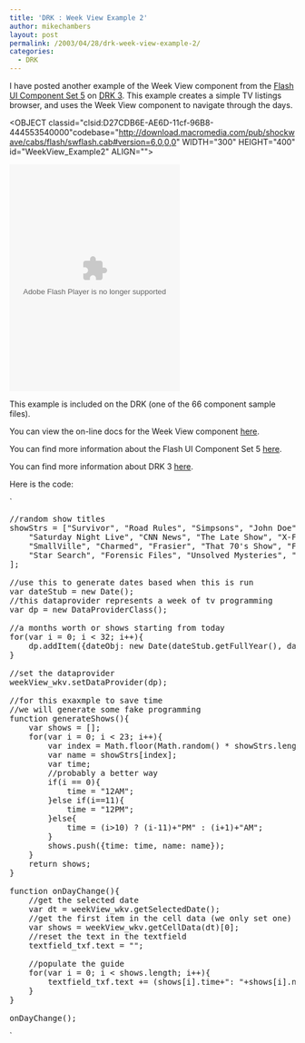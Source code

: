 ```yaml
---
title: 'DRK : Week View Example 2'
author: mikechambers
layout: post
permalink: /2003/04/28/drk-week-view-example-2/
categories:
  - DRK
---
```



I have posted another example of the Week View component from the [Flash UI Component Set 5][1] on [DRK 3][2]. This example creates a simple TV listings browser, and uses the Week View component to navigate through the days.

<!--more-->

  
<OBJECT classid="clsid:D27CDB6E-AE6D-11cf-96B8-444553540000"codebase="http://download.macromedia.com/pub/shockwave/cabs/flash/swflash.cab#version=6,0,0,0" WIDTH="300" HEIGHT="400" id="WeekView_Example2" ALIGN="">
  <PARAM NAME=movie VALUE="/mesh/drk/WeekView_Example2.swf"> <PARAM NAME=quality VALUE=high> <PARAM NAME=bgcolor VALUE=#FFFFFF> <EMBED src="/mesh/drk/WeekView_Example2.swf" quality=high bgcolor=#FFFFFF WIDTH="300" HEIGHT="400" NAME="WeekView_Example2" ALIGN="" TYPE="application/x-shockwave-flash" PLUGINSPAGE="http://www.macromedia.com/go/getflashplayer"></EMBED>
</OBJECT>

This example is included on the DRK (one of the 66 component sample files).

You can view the on-line docs for the Week View component [here][3].

You can find more information about the Flash UI Component Set 5 [here][1].

You can find more information about DRK 3 [here][4].

Here is the code:

`
<pre>
//random show titles
showStrs = ["Survivor", "Road Rules", "Simpsons", "John Doe", "24", "American Chopper", 
	"Saturday Night Live", "CNN News", "The Late Show", "X-Files", "South Park", "Man Show",
	"SmallVille", "Charmed", "Frasier", "That 70's Show", "Friends", "American Idol", 
	"Star Search", "Forensic Files", "Unsolved Mysteries", "Sliders"
];

//use this to generate dates based when this is run
var dateStub = new Date();
//this dataprovider represents a week of tv programming
var dp = new DataProviderClass();

//a months worth or shows starting from today
for(var i = 0; i < 32; i++){
	dp.addItem({dateObj: new Date(dateStub.getFullYear(), dateStub.getMonth(), dateStub.getDate()+i), data: generateShows()});
}

//set the dataprovider
weekView_wkv.setDataProvider(dp);

//for this exaxmple to save time
//we will generate some fake programming 
function generateShows(){
	var shows = [];
	for(var i = 0; i < 23; i++){
		var index = Math.floor(Math.random() * showStrs.length);
		var name = showStrs[index];
		var time;
		//probably a better way
		if(i == 0){
			time = "12AM";			
		}else if(i==11){
			time = "12PM";
		}else{
			time = (i>10) ? (i-11)+"PM" : (i+1)+"AM";			
		}
		shows.push({time: time, name: name});
	}
	return shows;
}

function onDayChange(){
	//get the selected date
	var dt = weekView_wkv.getSelectedDate();
	//get the first item in the cell data (we only set one)
	var shows = weekView_wkv.getCellData(dt)[0];
	//reset the text in the textfield
	textfield_txf.text = "";
	
	//populate the guide
	for(var i = 0; i < shows.length; i++){
		textfield_txf.text += (shows[i].time+": "+shows[i].name+"\n");
	}
}

onDayChange();
</pre>
<p>`

 [1]: http://www.macromedia.com/software/drk/productinfo/product_overview/volume3/flashmx.html
 [2]: http://www.macromedia.com/software/drk/productinfo/product_overview/volume3/
 [3]: http://www.macromedia.com/software/drk/productinfo/product_overview/volume3/drk3_docs/index.html
 [4]: http://www.macromedia.com/software/drk/